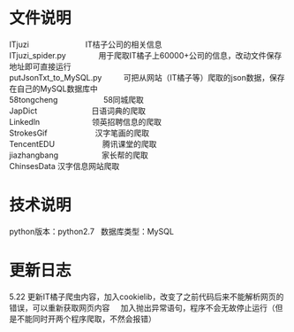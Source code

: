 文件说明
=========
ITjuzi                          IT桔子公司的相关信息<br>
    ITjuzi_spider.py                用于爬取IT橘子上60000+公司的信息，改动文件保存地址即可直接运行<br>
    putJsonTxt_to_MySQL.py          可把从网站（IT橘子等）爬取的json数据，保存在自己的MySQL数据库中<br>
58tongcheng                     58同城爬取<br>
JapDict                         日语词典的爬取<br>
Linkedln                        领英招聘信息的爬取<br>
StrokesGif                      汉字笔画的爬取<br>
TencentEDU                      腾讯课堂的爬取<br>
jiazhangbang                    家长帮的爬取<br>
ChinsesData                               汉字信息网站爬取<br>

技术说明
=========
python版本：python2.7   数据库类型：MySQL


更新日志
======
5.22 更新IT橘子爬虫内容，加入cookielib，改变了之前代码后来不能解析网页的错误，可以重新获取网页内容
     加入抛出异常语句，程序不会无故停止运行（但是不能同时开两个程序爬取，不然会报错）
     
     
     
